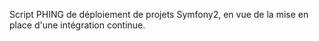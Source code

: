 Script PHING de déploiement de projets Symfony2, en vue de la mise en place d'une intégration continue.
